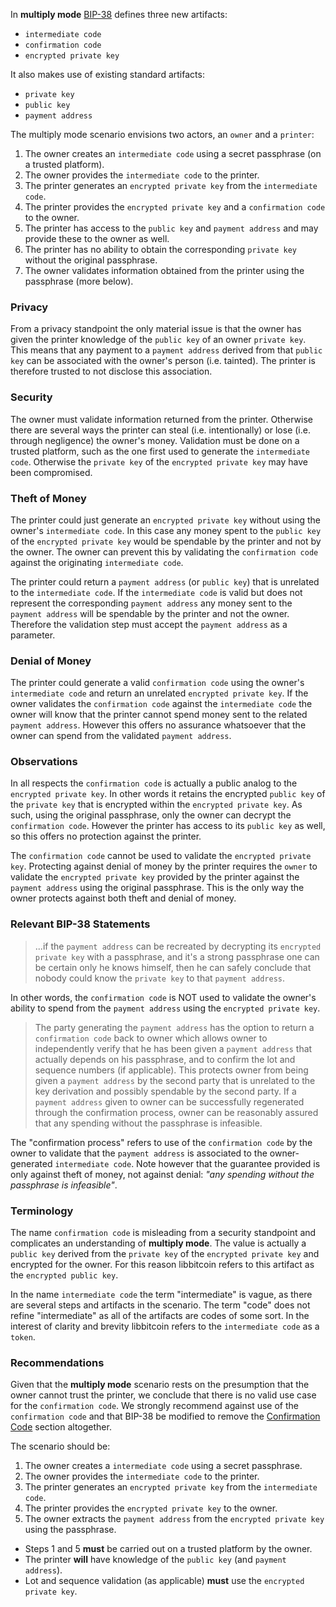In **multiply mode** [BIP-38](https://github.com/bitcoin/bips/blob/master/bip-0038.mediawiki) defines three new artifacts:

* `intermediate code`
* `confirmation code`
* `encrypted private key`

It also makes use of existing standard artifacts:

* `private key`
* `public key`
* `payment address`

The multiply mode scenario envisions two actors, an `owner` and a `printer`:

 1. The owner creates an `intermediate code` using a secret passphrase (on a trusted platform).
 2. The owner provides the `intermediate code` to the printer.
 3. The printer generates an `encrypted private key` from the `intermediate code`.
 4. The printer provides the `encrypted private key` and a `confirmation code` to the owner.
 5. The printer has access to the `public key` and `payment address` and may provide these to the owner as well.
 6. The printer has no ability to obtain the corresponding `private key` without the original passphrase.
 7. The owner validates information obtained from the printer using the passphrase (more below).

### Privacy
From a privacy standpoint the only material issue is that the owner has given the printer knowledge of the `public key` of an owner `private key`. This means that any payment to a `payment address` derived from that `public key` can be associated with the owner's person (i.e. tainted). The printer is therefore trusted to not disclose this association.

### Security
The owner must validate information returned from the printer. Otherwise there are several ways the printer can steal (i.e. intentionally) or lose (i.e. through negligence) the owner's money. Validation must be done on a trusted platform, such as the one first used to generate the `intermediate code`. Otherwise the `private key` of the `encrypted private key` may have been compromised.

### Theft of Money
The printer could just generate an `encrypted private key` without using the owner's `intermediate code`. In this case any money spent to the `public key` of the `encrypted private key` would be spendable by the printer and not by the owner. The owner can prevent this by validating the `confirmation code` against the originating `intermediate code`.

The printer could return a `payment address` (or `public key`) that is unrelated to the `intermediate code`. If the `intermediate code` is valid but does not represent the corresponding `payment address` any money sent to the `payment address` will be spendable by the printer and not the owner. Therefore the validation step must accept the `payment address` as a parameter.

### Denial of Money
The printer could generate a valid `confirmation code` using the owner's `intermediate code` and return an unrelated `encrypted private key`. If the owner validates the `confirmation code` against the `intermediate code` the owner will know that the printer cannot spend money sent to the related `payment address`. However this offers no assurance whatsoever that the owner can spend from the validated `payment address`.

### Observations
In all respects the `confirmation code` is actually a public analog to the `encrypted private key`. In other words it retains the encrypted `public key` of the `private key` that is encrypted within the `encrypted private key`. As such, using the original passphrase, only the owner can decrypt the `confirmation code`. However the printer has access to its `public key` as well, so this offers no protection against the printer.

The `confirmation code` cannot be used to validate the `encrypted private key`. Protecting against denial of money by the printer requires the `owner` to validate the `encrypted private key` provided by the printer against the `payment address` using the original passphrase. This is the only way the owner protects against both theft and denial of money.

### Relevant BIP-38 Statements
> ...if the `payment address` can be recreated by decrypting its `encrypted private key` with a passphrase, and it's a strong passphrase one can be certain only he knows himself, then he can safely conclude that nobody could know the `private key` to that `payment address`.

In other words, the `confirmation code` is NOT used to validate the owner's ability to spend from the `payment address` using the `encrypted private key`.

> The party generating the `payment address` has the option to return a `confirmation code` back to owner which allows owner to independently verify that he has been given a `payment address` that actually depends on his passphrase, and to confirm the lot and sequence numbers (if applicable). This protects owner from being given a `payment address` by the second party that is unrelated to the key derivation and possibly spendable by the second party. If a `payment address` given to owner can be successfully regenerated through the confirmation process, owner can be reasonably assured that any spending without the passphrase is infeasible.

The "confirmation process" refers to use of the `confirmation code` by the owner to validate that the `payment address` is associated to the owner-generated `intermediate code`. Note however that the guarantee provided is only against theft of money, not against denial: *"any spending without the passphrase is infeasible"*.

### Terminology
The name `confirmation code` is misleading from a security standpoint and complicates an understanding of **multiply mode**. The value is actually a `public key` derived from the `private key` of the `encrypted private key` and encrypted for the owner. For this reason libbitcoin refers to this artifact as the `encrypted public key`.

In the name `intermediate code` the term "intermediate" is vague, as there are several steps and artifacts in the scenario. The term "code" does not refine "intermediate" as all of the artifacts are codes of some sort. In the interest of clarity and brevity libbitcoin refers to the `intermediate code` as a `token`.

### Recommendations
Given that the **multiply mode** scenario rests on the presumption that the owner cannot trust the printer, we conclude that there is no valid use case for the `confirmation code`. We strongly recommend against use of the `confirmation code` and that BIP-38 be modified to remove the [Confirmation Code](https://github.com/bitcoin/bips/blob/master/bip-0038.mediawiki#confirmation-code) section altogether.

The scenario should be:

 1. The owner creates a `intermediate code` using a secret passphrase.
 2. The owner provides the `intermediate code` to the printer.
 3. The printer generates an `encrypted private key` from the `intermediate code`.
 4. The printer provides the `encrypted private key` to the owner.
 5. The owner extracts the `payment address` from the `encrypted private key` using the passphrase.

 * Steps 1 and 5 **must** be carried out on a trusted platform by the owner.
 * The printer **will** have knowledge of the `public key` (and `payment address`).
 * Lot and sequence validation (as applicable) **must** use the `encrypted private key`.